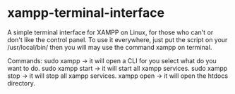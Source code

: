 # xampp-terminal-interface
A simple terminal interface for XAMPP on Linux, for those who can't or don't like the control panel.
To use it everywhere, just put the script on your /usr/local/bin/ then you will may use the command xampp on terminal.

Commands:
sudo xampp -> it will open a CLI for you select what do you want to do.
sudo xampp start -> it will start all xampp services.
sudo xampp stop -> it will stop all xampp services.
xampp open -> it will open the htdocs directory.
